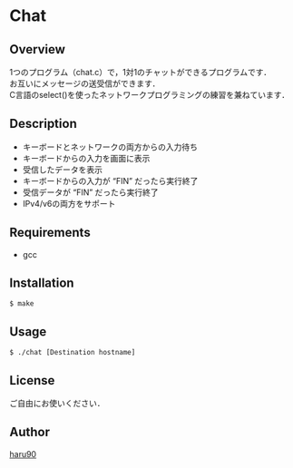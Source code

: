 # Chat

## Overview
1つのプログラム（chat.c）で，1対1のチャットができるプログラムです．  
お互いにメッセージの送受信ができます．  
C言語のselect()を使ったネットワークプログラミングの練習を兼ねています．


## Description
- キーボードとネットワークの両方からの入力待ち
- キーボードからの入力を画面に表示
- 受信したデータを表示
- キーボードからの入力が “FIN” だったら実行終了
- 受信データが “FIN” だったら実行終了
- IPv4/v6の両方をサポート


## Requirements
- gcc


## Installation
`$ make`


## Usage
`$ ./chat [Destination hostname]`


## License
ご自由にお使いください．


## Author
[haru90](https://github.com/haru90)
